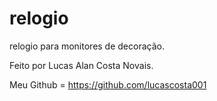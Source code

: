 # relogio
relogio para monitores de decoração. 

Feito por Lucas Alan Costa Novais.

Meu Github = https://github.com/lucascosta001
